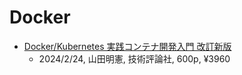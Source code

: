 # Docker

- [Docker/Kubernetes 実践コンテナ開発入門 改訂新版](https://gihyo.jp/book/2024/978-4-297-14017-5)
  - 2024/2/24, 山田明憲, 技術評論社, 600p, ¥3960

